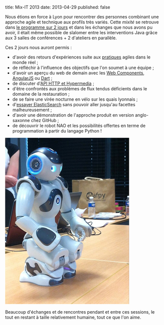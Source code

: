 title: Mix-IT 2013
date: 2013-04-29
published: false

Nous étions en force à Lyon pour rencontrer des personnes combinant une approche agile et technique aux profils très variés. Cette *mixité* se retrouve dans [le programme sur 2 jours](http://www.mix-it.fr/mixit13/planning) et dans les échanges que nous avons pu avoir, il était même possible de slalomer entre les interventions Java grâce aux 3 salles de conférences + 2 d'ateliers en parallèle.

Ces 2 jours nous auront permis :

* d'avoir des retours d'expériences suite aux [pratiques](http://blog.avoustin.com/wp-content/upload/conf/lt/enfinir/index.html#/) agiles dans le monde réel ;
* de réfléchir à l'influence des objectifs que l'on soumet à une équipe ;
* d'avoir un aperçu du web de demain avec les [Web Components](https://dvcs.w3.org/hg/webcomponents/raw-file/tip/explainer/index.html), [AngularJS](http://angularjs.org/) ou [Dart](http://www.dartlang.org/) ;
* de discuter d'[API HTTP et Hypermedia](https://larlet.fr/david/blog/2013/api-hommes/) ;
* d'être confrontés aux problèmes de flux tendus déficients dans le domaine de la restauration ;
* de se faire une virée nocturne en vélo sur les quais lyonnais ;
* d'[essayer ElasticSearch](https://gist.github.com/davidbgk/5466170) sans pouvoir aller jusqu'au facettes malheureusement ;
* d'avoir une démonstration de l'approche produit en version anglo-saxonne chez GitHub ;
* de découvrir le robot NAO et les possibilités offertes en terme de programmation à partir du langage Python !

<img src="/static/images/blog/robot-nao-mixit.jpg" alt="Robot NAO au repos" />

Beaucoup d'échanges et de rencontres pendant et entre ces sessions, le tout en restant à taille relativement humaine, tout ce que l'on aime.
